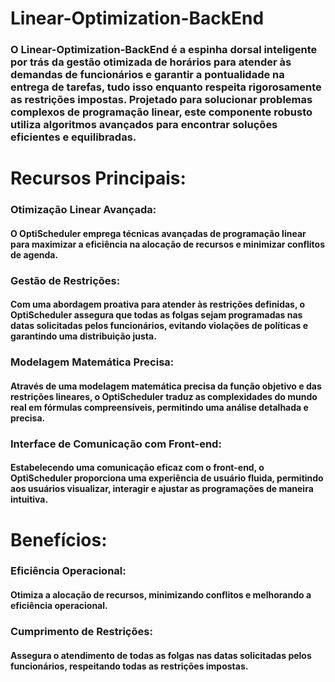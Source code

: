 # Linear-Optimization-BackEnd

### O Linear-Optimization-BackEnd é a espinha dorsal inteligente por trás da gestão otimizada de horários para atender às demandas de funcionários e garantir a pontualidade na entrega de tarefas, tudo isso enquanto respeita rigorosamente as restrições impostas. Projetado para solucionar problemas complexos de programação linear, este componente robusto utiliza algoritmos avançados para encontrar soluções eficientes e equilibradas.

# Recursos Principais:

### Otimização Linear Avançada:
#### O OptiScheduler emprega técnicas avançadas de programação linear para maximizar a eficiência na alocação de recursos e minimizar conflitos de agenda.

### Gestão de Restrições: 
#### Com uma abordagem proativa para atender às restrições definidas, o OptiScheduler assegura que todas as folgas sejam programadas nas datas solicitadas pelos funcionários, evitando violações de políticas e garantindo uma distribuição justa.

### Modelagem Matemática Precisa:
#### Através de uma modelagem matemática precisa da função objetivo e das restrições lineares, o OptiScheduler traduz as complexidades do mundo real em fórmulas compreensíveis, permitindo uma análise detalhada e precisa.

### Interface de Comunicação com Front-end:
#### Estabelecendo uma comunicação eficaz com o front-end, o OptiScheduler proporciona uma experiência de usuário fluida, permitindo aos usuários visualizar, interagir e ajustar as programações de maneira intuitiva.

# Benefícios:

### Eficiência Operacional:
#### Otimiza a alocação de recursos, minimizando conflitos e melhorando a eficiência operacional.

### Cumprimento de Restrições:
#### Assegura o atendimento de todas as folgas nas datas solicitadas pelos funcionários, respeitando todas as restrições impostas.
